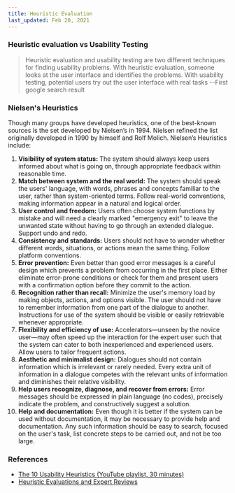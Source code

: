 ```yaml
---
title: Heuristic Evaluation
last_updated: Feb 20, 2021
---
```


### Heuristic evaluation vs Usability Testing

> Heuristic evaluation and usability testing are two different techniques for finding usability problems. With heuristic evaluation, someone looks at the user interface and identifies the problems. With usability testing, potential users try out the user interface with real tasks --First google search result

### Nielsen's Heuristics

Though many groups have developed heuristics, one of the best-known sources is the set developed by Nielsen’s in 1994.  Nielsen refined the list originally developed in 1990 by himself and Rolf Molich.  Nielsen’s Heuristics include:

1. **Visibility of system status:** The system should always keep users informed about what is going on, through appropriate feedback within reasonable time.
1. **Match between system and the real world:** The system should speak the users' language, with words, phrases and concepts familiar to the user, rather than system-oriented terms. Follow real-world conventions, making information appear in a natural and logical order.
1. **User control and freedom:** Users often choose system functions by mistake and will need a clearly marked "emergency exit" to leave the unwanted state without having to go through an extended dialogue. Support undo and redo.
1. **Consistency and standards:** Users should not have to wonder whether different words, situations, or actions mean the same thing. Follow platform conventions.
1. **Error prevention:** Even better than good error messages is a careful design which prevents a problem from occurring in the first place. Either eliminate error-prone conditions or check for them and present users with a confirmation option before they commit to the action.
1. **Recognition rather than recall:** Minimize the user's memory load by making objects, actions, and options visible. The user should not have to remember information from one part of the dialogue to another. Instructions for use of the system should be visible or easily retrievable whenever appropriate.
1. **Flexibility and efficiency of use:** Accelerators—unseen by the novice user—may often speed up the interaction for the expert user such that the system can cater to both inexperienced and experienced users. Allow users to tailor frequent actions.
1. **Aesthetic and minimalist design:** Dialogues should not contain information which is irrelevant or rarely needed. Every extra unit of information in a dialogue competes with the relevant units of information and diminishes their relative visibility.
1. **Help users recognize, diagnose, and recover from errors:** Error messages should be expressed in plain language (no codes), precisely indicate the problem, and constructively suggest a solution.
1. **Help and documentation:** Even though it is better if the system can be used without documentation, it may be necessary to provide help and documentation. Any such information should be easy to search, focused on the user's task, list concrete steps to be carried out, and not be too large.

### References

* [The 10 Usability Heuristics (YouTube playlist, 30 minutes)](https://www.youtube.com/playlist?list=PLJOFJ3Ok_idtb2YeifXlG1-TYoMBLoG6I)
* [Heuristic Evaluations and Expert Reviews](https://www.usability.gov/how-to-and-tools/methods/heuristic-evaluation.html)
